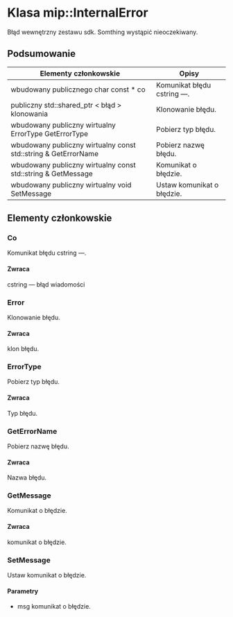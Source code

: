 # <a name="class-mipinternalerror"></a>Klasa mip::InternalError 
Błąd wewnętrzny zestawu sdk. Somthing wystąpić nieoczekiwany.
## <a name="summary"></a>Podsumowanie
 Elementy członkowskie                        | Opisy                                
--------------------------------|---------------------------------------------
wbudowany publicznego char const * co | Komunikat błędu cstring —.
publiczny std::shared_ptr < błąd > klonowania | Klonowanie błędu.
wbudowany publiczny wirtualny ErrorType GetErrorType | Pobierz typ błędu.
wbudowany publiczny wirtualny const std::string & GetErrorName | Pobierz nazwę błędu.
wbudowany publiczny wirtualny const std::string & GetMessage | Komunikat o błędzie.
wbudowany publiczny wirtualny void SetMessage | Ustaw komunikat o błędzie.
## <a name="members"></a>Elementy członkowskie
### <a name="what"></a>Co
Komunikat błędu cstring —.
#### <a name="returns"></a>Zwraca
cstring — błąd wiadomości
### <a name="error"></a>Error
Klonowanie błędu.
#### <a name="returns"></a>Zwraca
klon błędu.
### <a name="errortype"></a>ErrorType
Pobierz typ błędu.
#### <a name="returns"></a>Zwraca
Typ błędu.
### <a name="geterrorname"></a>GetErrorName
Pobierz nazwę błędu.
#### <a name="returns"></a>Zwraca
Nazwa błędu.
### <a name="getmessage"></a>GetMessage
Komunikat o błędzie.
#### <a name="returns"></a>Zwraca
komunikat o błędzie.
### <a name="setmessage"></a>SetMessage
Ustaw komunikat o błędzie.
#### <a name="parameters"></a>Parametry
* msg komunikat o błędzie.